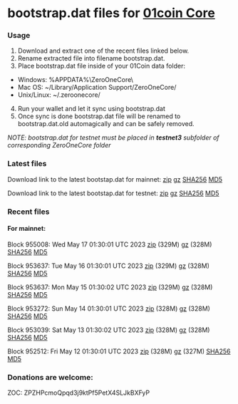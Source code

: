 # bootstrap.dat files for [01coin Core](https://01coin.io)

### Usage

1. Download and extract one of the recent files linked below.
2. Rename extracted file into filename bootstrap.dat.
3. Place bootstrap.dat file inside of your 01Coin data folder:
 - Windows: %APPDATA%\ZeroOneCore\
 - Mac OS: ~/Library/Application Support/ZeroOneCore/
 - Unix/Linux: ~/.zeroonecore/
4. Run your wallet and let it sync using bootstrap.dat
5. Once sync is done bootstrap.dat file will be renamed to bootstrap.dat.old automagically and can be safely removed.

_NOTE: bootstrap.dat for testnet must be placed in **testnet3** subfolder of corresponding ZeroOneCore folder_

### Latest files
Download link to the latest bootstap.dat for mainnet: [zip](https://files.01coin.io/mainnet/bootstrap.dat.zip) [gz](https://files.01coin.io/mainnet/bootstrap.dat.tar.gz) [SHA256](https://files.01coin.io/mainnet/sha256.txt) [MD5](https://files.01coin.io/mainnet/md5.txt)

Download link to the latest bootstap.dat for testnet: [zip](https://files.01coin.io/testnet/bootstrap.dat.zip) [gz](https://files.01coin.io/testnet/bootstrap.dat.tar.gz) [SHA256](https://files.01coin.io/testnet/sha256.txt) [MD5](https://files.01coin.io/testnet/md5.txt)

### Recent files

#### For mainnet:

Block 955008: Wed May 17 01:30:01 UTC 2023 [zip](https://files.01coin.io/mainnet/2023-05-17/bootstrap.dat.zip) (329M) [gz](https://files.01coin.io/mainnet/2023-05-17/bootstrap.dat.tar.gz) (328M) [SHA256](https://files.01coin.io/mainnet/2023-05-17/sha256.txt) [MD5](https://files.01coin.io/mainnet/2023-05-17/md5.txt)

Block 953637: Tue May 16 01:30:01 UTC 2023 [zip](https://files.01coin.io/mainnet/2023-05-16/bootstrap.dat.zip) (329M) [gz](https://files.01coin.io/mainnet/2023-05-16/bootstrap.dat.tar.gz) (328M) [SHA256](https://files.01coin.io/mainnet/2023-05-16/sha256.txt) [MD5](https://files.01coin.io/mainnet/2023-05-16/md5.txt)

Block 953637: Mon May 15 01:30:02 UTC 2023 [zip](https://files.01coin.io/mainnet/2023-05-15/bootstrap.dat.zip) (329M) [gz](https://files.01coin.io/mainnet/2023-05-15/bootstrap.dat.tar.gz) (328M) [SHA256](https://files.01coin.io/mainnet/2023-05-15/sha256.txt) [MD5](https://files.01coin.io/mainnet/2023-05-15/md5.txt)

Block 953272: Sun May 14 01:30:01 UTC 2023 [zip](https://files.01coin.io/mainnet/2023-05-14/bootstrap.dat.zip) (328M) [gz](https://files.01coin.io/mainnet/2023-05-14/bootstrap.dat.tar.gz) (328M) [SHA256](https://files.01coin.io/mainnet/2023-05-14/sha256.txt) [MD5](https://files.01coin.io/mainnet/2023-05-14/md5.txt)

Block 953039: Sat May 13 01:30:02 UTC 2023 [zip](https://files.01coin.io/mainnet/2023-05-13/bootstrap.dat.zip) (328M) [gz](https://files.01coin.io/mainnet/2023-05-13/bootstrap.dat.tar.gz) (328M) [SHA256](https://files.01coin.io/mainnet/2023-05-13/sha256.txt) [MD5](https://files.01coin.io/mainnet/2023-05-13/md5.txt)

Block 952512: Fri May 12 01:30:01 UTC 2023 [zip](https://files.01coin.io/mainnet/2023-05-12/bootstrap.dat.zip) (328M) [gz](https://files.01coin.io/mainnet/2023-05-12/bootstrap.dat.tar.gz) (327M) [SHA256](https://files.01coin.io/mainnet/2023-05-12/sha256.txt) [MD5](https://files.01coin.io/mainnet/2023-05-12/md5.txt)


### Donations are welcome:

ZOC: ZPZHPcmoQpqd3j9ktPf5PetX4SLJkBXFyP
